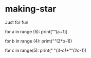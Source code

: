 # making-star
Just for fun

for a in range (5):
    print("*"*(a+1))

for b in range (4):
    print("*"*(2*b-1))

for c in range(5):
    print(" "*(4-c)+"*"*(2*c-1))

